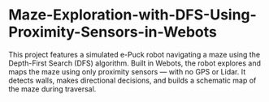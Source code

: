 # Maze-Exploration-with-DFS-Using-Proximity-Sensors-in-Webots
This project features a simulated e-Puck robot navigating a maze using the Depth-First Search (DFS) algorithm. Built in Webots, the robot explores and maps the maze using only proximity sensors — with no GPS or Lidar. It detects walls, makes directional decisions, and builds a schematic map of the maze during traversal.
